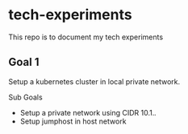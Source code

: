 # tech-experiments
This repo is to document my tech experiments

## Goal 1

Setup a kubernetes cluster in local private network.

Sub Goals

- Setup a private network using CIDR 10.1.*.*
- Setup jumphost in host network

